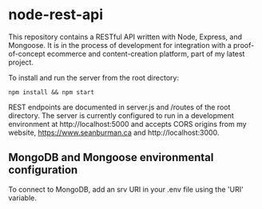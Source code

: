 # node-rest-api

This repository contains a RESTful API written with Node, Express, and Mongoose. It is in the process of development for integration with a proof-of-concept ecommerce and content-creation platform, part of my latest project.

To install and run the server from the root directory:
```
npm install && npm start
```

REST endpoints are documented in server.js and /routes of the root directory.
The server is currently configured to run in a development environment at http://localhost:5000 and accepts CORS origins from my website, https://www.seanburman.ca and http://localhost:3000.

## MongoDB and Mongoose environmental configuration
To connect to MongoDB, add an srv URI in your .env file using the 'URI' variable.
